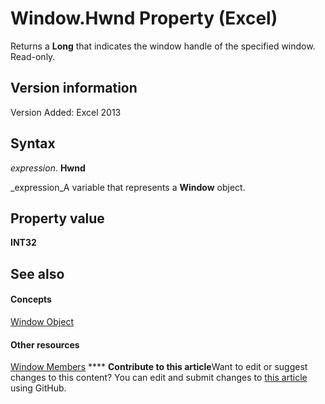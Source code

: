 
# Window.Hwnd Property (Excel)

Returns a  **Long** that indicates the window handle of the specified window. Read-only.


## Version information

Version Added: Excel 2013 


## Syntax

 _expression_. **Hwnd**

 _expression_A variable that represents a  **Window** object.


## Property value

 **INT32**


## See also


#### Concepts


 [Window Object](8591b1ad-76f8-14e2-9120-406b65093f5a.md)
#### Other resources


 [Window Members](f11db427-24a4-041c-2fd5-03ce73ae6c16.md)
****   **Contribute to this article**Want to edit or suggest changes to this content? You can edit and submit changes to  [this article](https://github.com/jhershey00/VBA_Excel_Test/OpenXMLCon/articles/59e79a5b-00ee-44c9-ad55-7ca86160e047.md) using GitHub.

